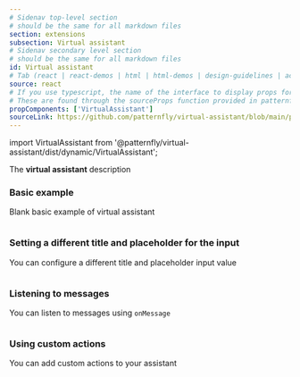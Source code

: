 ```yaml
---
# Sidenav top-level section
# should be the same for all markdown files
section: extensions
subsection: Virtual assistant
# Sidenav secondary level section
# should be the same for all markdown files
id: Virtual assistant
# Tab (react | react-demos | html | html-demos | design-guidelines | accessibility)
source: react
# If you use typescript, the name of the interface to display props for
# These are found through the sourceProps function provided in patternfly-docs.source.js
propComponents: ['VirtualAssistant']
sourceLink: https://github.com/patternfly/virtual-assistant/blob/main/packages/module/patternfly-docs/content/extensions/virtual-assistant/examples/VirtualAssistant/VirtualAssistant.md
---
```


import VirtualAssistant from '@patternfly/virtual-assistant/dist/dynamic/VirtualAssistant';

The **virtual assistant** description

### Basic example

Blank basic example of virtual assistant

```js file="./VirtualAssistantExample.tsx"

```

### Setting a different title and placeholder for the input

You can configure a different title and placeholder input value


```js file="./VirtualAssistantCustomText.tsx"

```

### Listening to messages

You can listen to messages using `onMessage`

```js file="./VirtualAssistantMessages.tsx"

```

### Using custom actions

You can add custom actions to your assistant


```js file="./VirtualAssistantWithActions.tsx"

```
